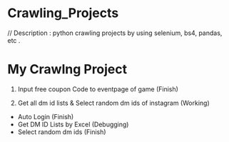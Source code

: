 # Crawling_Projects
// Description : python crawling projects by using selenium, bs4, pandas, etc .

# My Crawlng Project

1. Input free coupon Code to eventpage of game (Finish)

2. Get all dm id lists & Select random dm ids of instagram (Working)
  - Auto Login (Finish)
  - Get DM ID Lists by Excel (Debugging)
  - Select random dm ids (Finish)
